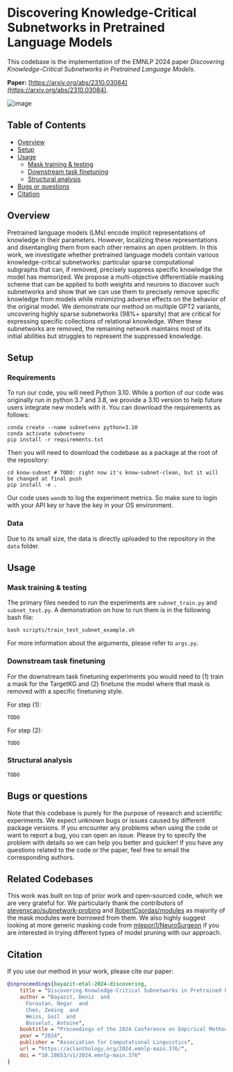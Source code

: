 # Discovering Knowledge-Critical Subnetworks in Pretrained Language Models

This codebase is the implementation of the EMNLP 2024 paper *Discovering Knowledge-Critical Subnetworks in Pretrained Language Models*. 

**Paper:** [https://arxiv.org/abs/2310.03084](https://arxiv.org/abs/2310.03084).


![image](assets/know-subnet-overview.png)

## Table of Contents

* [Overview](#overview)
* [Setup](#setup)
* [Usage](#usage)
    * [Mask training & testing]()
    * [Downstream task finetuning]()
    * [Structural analysis]()
* [Bugs or questions](#bugs-or-questions)
* [Citation](#citation)

## Overview

Pretrained language models (LMs) encode implicit representations of knowledge in their parameters. However, localizing these representations and disentangling them from each other remains an open problem. In this work, we investigate whether pretrained language models contain various knowledge-critical subnetworks: particular sparse computational subgraphs that can, if removed, precisely suppress specific knowledge the model has memorized. We propose a multi-objective differentiable masking scheme that can be applied to both weights and neurons to discover such subnetworks and show that we can use them to precisely remove specific knowledge from models while minimizing adverse effects on the behavior of the original model. We demonstrate our method on multiple GPT2 variants, uncovering highly sparse subnetworks (98%+ sparsity) that are critical for expressing specific collections of relational knowledge. When these subnetworks are removed, the remaining network maintains most of its initial abilities but struggles to represent the suppressed knowledge.

## Setup

### Requirements

To run our code, you will need Python 3.10. While a portion of our code was originally run in python 3.7 and 3.8, we provide a 3.10 version to help future users integrate new models with it. You can download the requirements as follows:

```shell
conda create --name subnetvenv python=3.10
conda activate subnetvenv
pip install -r requirements.txt
```

Then you will need to download the codebase as a package at the root of the repository:

```shell
cd know-subnet # TODO: right now it's know-subnet-clean, but it will be changed at final push
pip install -e .
```

Our code uses `wandb` to log the experiment metrics. So make sure to login with your API key or have the key in your OS environment. 

### Data

Due to its small size, the data is directly uploaded to the repository in the `data` folder.

## Usage

### Mask training & testing

The primary files needed to run the experiments are `subnet_train.py` and `subnet_test.py`. A demonstration on how to run them is in the following bash file:

```shell
bash scripts/train_test_subnet_example.sh
```

For more information about the arguments, please refer to `args.py`.

### Downstream task finetuning

For the downstream task finetuning experiments you would need to (1) train a mask for the TargetKG and (2) finetune the model where that mask is removed with a specific finetuning style.

For step (1):

```
TODO
```


For step (2):
```
TODO
```

### Structural analysis

```
TODO
```


## Bugs or questions

Note that this codebase is purely for the purpose of research and scientific experiments. We expect unknown bugs or issues caused by different package versions. If you encounter any problems when using the code or want to report a bug, you can open an issue. Please try to specify the problem with details so we can help you better and quicker! If you have any questions related to the code or the paper, feel free to email the corresponding authors.

## Related Codebases

This work was built on top of prior work and open-sourced code, which we are very grateful for. We particularly thank the contributors of [stevenxcao/subnetwork-probing](https://github.com/stevenxcao/subnetwork-probing) and [RobertCsordas/modules](https://github.com/RobertCsordas/modules) as majority of the mask modules were borrowed from them. We also highly suggest looking at more generic masking code from [mlepori1/NeuroSurgeon](https://github.com/mlepori1/NeuroSurgeon) if you are interested in trying different types of model pruning with our approach.

## Citation

If you use our method in your work, please cite our paper:

```bibtex
@inproceedings{bayazit-etal-2024-discovering,
    title = "Discovering Knowledge-Critical Subnetworks in Pretrained Language Models",
    author = "Bayazit, Deniz  and
      Foroutan, Negar  and
      Chen, Zeming  and
      Weiss, Gail  and
      Bosselut, Antoine",
    booktitle = "Proceedings of the 2024 Conference on Empirical Methods in Natural Language Processing",
    year = "2024",
    publisher = "Association for Computational Linguistics",
    url = "https://aclanthology.org/2024.emnlp-main.376/",
    doi = "10.18653/v1/2024.emnlp-main.376"
}
```